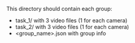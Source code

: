 This directory should contain each group:
* task_1/ with 3 video files (1 for each camera)
* task_2/ with 3 video files (1 for each camera)
* <group_name>.json with group info
